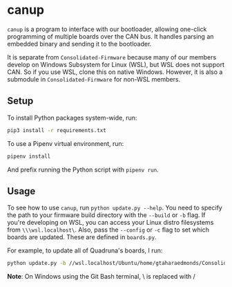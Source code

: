 # canup

`canup` is a program to interface with our bootloader, allowing one-click programming of multiple boards over the CAN bus.
It handles parsing an embedded binary and sending it to the bootloader. 

It is separate from `Consolidated-Firmware` because many of our members develop on Windows Subsystem for Linux (WSL), 
but WSL does not support CAN. So if you use WSL, clone this on native Windows. However, it is also a submodule in `Consolidated-Firmware` for non-WSL members.

## Setup

To install Python packages system-wide, run:
```sh
pip3 install -r requirements.txt
```
To use a Pipenv virtual environment, run: 
```sh
pipenv install
```
And prefix running the Python script with `pipenv run`.

## Usage

To see how to use `canup`, run `python update.py --help`. You need to specify the path to your firmware build directory with the `--build` or `-b` flag. If you're developing on WSL, you can access your Linux distro filesystems from `\\\wsl.localhost\`. Also, pass the `--config` or `-c` flag to set which boards are updated. These are defined in `boards.py`. 

For example, to update all of Quadruna's boards, I run: 

```sh
python update.py -b //wsl.localhost/Ubuntu/home/gtaharaedmonds/Consolidated-Firmware/build_fw_deploy -c quadruna
```

**Note**: On Windows using the Git Bash terminal, \ is replaced with /
